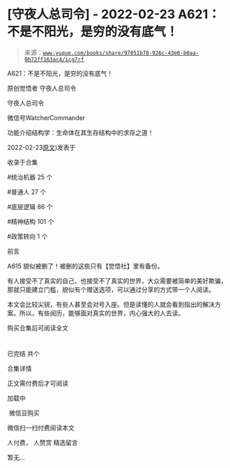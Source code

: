 # [守夜人总司令] - 2022-02-23 A621：不是不阳光，是穷的没有底气！

> 来源：[`www.yuque.com/books/share/97051b78-926c-43e6-b0aa-0b72ff163ac4/icg7rf`](https://www.yuque.com/books/share/97051b78-926c-43e6-b0aa-0b72ff163ac4/icg7rf)



A621：不是不阳光，是穷的没有底气！ 

原创觉悟者 守夜人总司令 

守夜人总司令 

微信号WatcherCommander 

功能介绍结构学：生命体在其生存结构中的求存之道！ 

2022-02-23[原文](https://mp.weixin.qq.com/s?__biz=MzAxNDk1NjI2Mw==&mid=2247487958&idx=1&sn=aca6951ec25549ea866ffd6a752b7bc6&chksm=9b8a325eacfdbb487d7f18b0da9c80ffb009009772adbc9eb6ccdb3fc7ac09a18d9d88e8d008#rd))发表于 

收录于合集 

#统治机器 25 个 

#普通人 27 个 

#底层逻辑 86 个 

#精神结构 101 个 

#政策转向 1 个 

前言 

A615 貌似被删了！被删的这些只有【觉悟社】里有备份。 

有人接受不了真实的自己，也接受不了真实的世界，大众需要被简单的美好欺骗，那就只能建立门槛，貌似有个赠送选项，可以通过分享的方式带一个人阅读。 

本文会比较尖锐，有些人甚至会对号入座。但是读懂的人就会看到指出的解决方案。所以，有些阅历，能够面对真实的世界，内心强大的人去读。 

购买合集后可阅读全文 

# 

已完结 共个 

合集详情 

正文需付费后才可阅读 

加载中 

 微信豆购买 

微信扫一扫付费阅读本文 

人付费， 人赞赏 <ne-h3 id="pJOEg" data-lake-id="pJOEg"><ne-heading-ext><ne-heading-anchor></ne-heading-anchor><ne-heading-fold></ne-heading-fold></ne-heading-ext><ne-heading-content>精选留言</ne-heading-content></ne-h3> 

暂无...